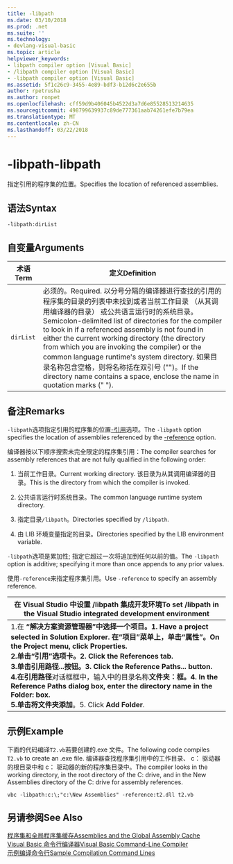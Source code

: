 ```yaml
---
title: -libpath
ms.date: 03/10/2018
ms.prod: .net
ms.suite: ''
ms.technology:
- devlang-visual-basic
ms.topic: article
helpviewer_keywords:
- libpath compiler option [Visual Basic]
- /libpath compiler option [Visual Basic]
- -libpath compiler option [Visual Basic]
ms.assetid: 5f1c26c9-3455-4e89-bdf3-b12d6c2e655b
author: rpetrusha
ms.author: ronpet
ms.openlocfilehash: cff59d9b406045b4522d3a7d6e85528513214635
ms.sourcegitcommit: 498799639937c89de777361aab74261efe7b79ea
ms.translationtype: MT
ms.contentlocale: zh-CN
ms.lasthandoff: 03/22/2018
---
```

# <a name="-libpath"></a><span data-ttu-id="bcfd9-102">-libpath</span><span class="sxs-lookup"><span data-stu-id="bcfd9-102">-libpath</span></span>
<span data-ttu-id="bcfd9-103">指定引用的程序集的位置。</span><span class="sxs-lookup"><span data-stu-id="bcfd9-103">Specifies the location of referenced assemblies.</span></span>  
  
## <a name="syntax"></a><span data-ttu-id="bcfd9-104">语法</span><span class="sxs-lookup"><span data-stu-id="bcfd9-104">Syntax</span></span>  
  
```  
-libpath:dirList  
```  
  
## <a name="arguments"></a><span data-ttu-id="bcfd9-105">自变量</span><span class="sxs-lookup"><span data-stu-id="bcfd9-105">Arguments</span></span>  
  
|<span data-ttu-id="bcfd9-106">术语</span><span class="sxs-lookup"><span data-stu-id="bcfd9-106">Term</span></span>|<span data-ttu-id="bcfd9-107">定义</span><span class="sxs-lookup"><span data-stu-id="bcfd9-107">Definition</span></span>|  
|---|---|  
|`dirList`|<span data-ttu-id="bcfd9-108">必须的。</span><span class="sxs-lookup"><span data-stu-id="bcfd9-108">Required.</span></span> <span data-ttu-id="bcfd9-109">以分号分隔的编译器进行查找的引用的程序集的目录的列表中未找到或者当前工作目录 （从其调用编译器的目录） 或公共语言运行时的系统目录。</span><span class="sxs-lookup"><span data-stu-id="bcfd9-109">Semicolon-delimited list of directories for the compiler to look in if a referenced assembly is not found in either the current working directory (the directory from which you are invoking the compiler) or the common language runtime's system directory.</span></span> <span data-ttu-id="bcfd9-110">如果目录名称包含空格，则将名称括在双引号 ("")。</span><span class="sxs-lookup"><span data-stu-id="bcfd9-110">If the directory name contains a space, enclose the name in quotation marks (" ").</span></span>|  
  
## <a name="remarks"></a><span data-ttu-id="bcfd9-111">备注</span><span class="sxs-lookup"><span data-stu-id="bcfd9-111">Remarks</span></span>  
 <span data-ttu-id="bcfd9-112">`-libpath`选项指定引用的程序集的位置[-引用](../../../visual-basic/reference/command-line-compiler/reference.md)选项。</span><span class="sxs-lookup"><span data-stu-id="bcfd9-112">The `-libpath` option specifies the location of assemblies referenced by the [-reference](../../../visual-basic/reference/command-line-compiler/reference.md) option.</span></span>  
  
 <span data-ttu-id="bcfd9-113">编译器按以下顺序搜索未完全限定的程序集引用：</span><span class="sxs-lookup"><span data-stu-id="bcfd9-113">The compiler searches for assembly references that are not fully qualified in the following order:</span></span>  
  
1.  <span data-ttu-id="bcfd9-114">当前工作目录。</span><span class="sxs-lookup"><span data-stu-id="bcfd9-114">Current working directory.</span></span> <span data-ttu-id="bcfd9-115">该目录为从其调用编译器的目录。</span><span class="sxs-lookup"><span data-stu-id="bcfd9-115">This is the directory from which the compiler is invoked.</span></span>  
  
2.  <span data-ttu-id="bcfd9-116">公共语言运行时系统目录。</span><span class="sxs-lookup"><span data-stu-id="bcfd9-116">The common language runtime system directory.</span></span>  
  
3.  <span data-ttu-id="bcfd9-117">指定目录`/libpath`。</span><span class="sxs-lookup"><span data-stu-id="bcfd9-117">Directories specified by `/libpath`.</span></span>  
  
4.  <span data-ttu-id="bcfd9-118">由 LIB 环境变量指定的目录。</span><span class="sxs-lookup"><span data-stu-id="bcfd9-118">Directories specified by the LIB environment variable.</span></span>  
  
 <span data-ttu-id="bcfd9-119">`-libpath`选项是累加性; 指定它超过一次将追加到任何以前的值。</span><span class="sxs-lookup"><span data-stu-id="bcfd9-119">The `-libpath` option is additive; specifying it more than once appends to any prior values.</span></span>  
  
 <span data-ttu-id="bcfd9-120">使用`-reference`来指定程序集引用。</span><span class="sxs-lookup"><span data-stu-id="bcfd9-120">Use `-reference` to specify an assembly reference.</span></span>  
  
|<span data-ttu-id="bcfd9-121">在 Visual Studio 中设置 /libpath 集成开发环境</span><span class="sxs-lookup"><span data-stu-id="bcfd9-121">To set /libpath in the Visual Studio integrated development environment</span></span>|  
|---|  
|<span data-ttu-id="bcfd9-122">1.在 **“解决方案资源管理器”**中选择一个项目。</span><span class="sxs-lookup"><span data-stu-id="bcfd9-122">1.  Have a project selected in **Solution Explorer**.</span></span> <span data-ttu-id="bcfd9-123">在“项目”菜单上，单击“属性”。</span><span class="sxs-lookup"><span data-stu-id="bcfd9-123">On the **Project** menu, click **Properties**.</span></span> <br /><span data-ttu-id="bcfd9-124">2.单击“引用”选项卡。</span><span class="sxs-lookup"><span data-stu-id="bcfd9-124">2.  Click the **References** tab.</span></span><br /><span data-ttu-id="bcfd9-125">3.单击**引用路径...**按钮。</span><span class="sxs-lookup"><span data-stu-id="bcfd9-125">3.  Click the **Reference Paths...** button.</span></span><br /><span data-ttu-id="bcfd9-126">4.在**引用路径**对话框框中，输入中的目录名称**文件夹：**框。</span><span class="sxs-lookup"><span data-stu-id="bcfd9-126">4.  In the **Reference Paths** dialog box, enter the directory name in the **Folder:** box.</span></span><br /><span data-ttu-id="bcfd9-127">5.单击**将文件夹添加**。</span><span class="sxs-lookup"><span data-stu-id="bcfd9-127">5.  Click **Add Folder**.</span></span>|  
  
## <a name="example"></a><span data-ttu-id="bcfd9-128">示例</span><span class="sxs-lookup"><span data-stu-id="bcfd9-128">Example</span></span>  
 <span data-ttu-id="bcfd9-129">下面的代码编译`T2.vb`若要创建的.exe 文件。</span><span class="sxs-lookup"><span data-stu-id="bcfd9-129">The following code compiles `T2.vb` to create an .exe file.</span></span> <span data-ttu-id="bcfd9-130">编译器查找程序集引用中的工作目录、 c： 驱动器的根目录中和 c： 驱动器的新的程序集目录中。</span><span class="sxs-lookup"><span data-stu-id="bcfd9-130">The compiler looks in the working directory, in the root directory of the C: drive, and in the New Assemblies directory of the C: drive for assembly references.</span></span>  
  
```console  
vbc -libpath:c:\;"c:\New Assemblies" -reference:t2.dll t2.vb  
```  
  
## <a name="see-also"></a><span data-ttu-id="bcfd9-131">另请参阅</span><span class="sxs-lookup"><span data-stu-id="bcfd9-131">See Also</span></span>  
 [<span data-ttu-id="bcfd9-132">程序集和全局程序集缓存</span><span class="sxs-lookup"><span data-stu-id="bcfd9-132">Assemblies and the Global Assembly Cache</span></span>](../../../visual-basic/programming-guide/concepts/assemblies-gac/index.md)  
 [<span data-ttu-id="bcfd9-133">Visual Basic 命令行编译器</span><span class="sxs-lookup"><span data-stu-id="bcfd9-133">Visual Basic Command-Line Compiler</span></span>](../../../visual-basic/reference/command-line-compiler/index.md)  
 [<span data-ttu-id="bcfd9-134">示例编译命令行</span><span class="sxs-lookup"><span data-stu-id="bcfd9-134">Sample Compilation Command Lines</span></span>](../../../visual-basic/reference/command-line-compiler/sample-compilation-command-lines.md)
